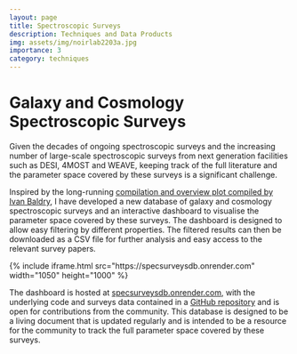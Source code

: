 ```yaml
---
layout: page
title: Spectroscopic Surveys
description: Techniques and Data Products
img: assets/img/noirlab2203a.jpg
importance: 3
category: techniques
---
```


# Galaxy and Cosmology Spectroscopic Surveys

Given the decades of ongoing spectroscopic surveys and the increasing number of large-scale spectroscopic surveys from next generation facilities such as DESI, 4MOST and WEAVE, keeping track of the full literature and the parameter space covered by these surveys is a significant challenge.

Inspired by the long-running [compilation and overview plot compiled by Ivan Baldry](https://www.astro.ljmu.ac.uk/~ikb/research/galaxy-redshift-surveys.html), I have developed a new database of galaxy and cosmology spectroscopic surveys and an interactive dashboard to visualise the parameter space covered by these surveys. The dashboard is designed to allow easy filtering by different properties. The filtered results can then be downloaded as a CSV file for further analysis and easy access to the relevant survey papers.

<div class="row">
    <div class="col-sm mt-3 mt-md-0">
        {% include iframe.html src="https://specsurveysdb.onrender.com" width="1050" height="1000" %}
    </div>
</div>

The dashboard is hosted at [specsurveysdb.onrender.com](https://specsurveysdb.onrender.com), with the underlying code and surveys data contained in a [GitHub repository](http://dunkenj.github.io/specsurveysdb) and is open for contributions from the community. This database is designed to be a living document that is updated regularly and is intended to be a resource for the community to track the full parameter space covered by these surveys.
